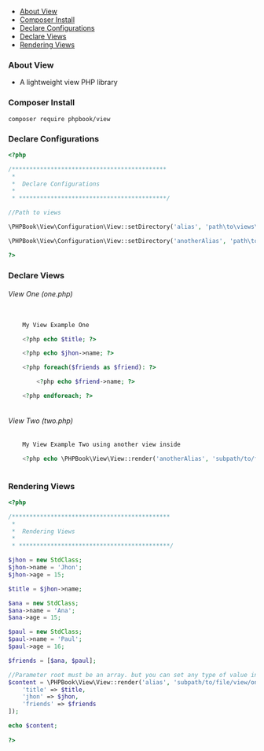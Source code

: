     
+ [About View](#about-view)
+ [Composer Install](#composer-install)
+ [Declare Configurations](#declare-configurations)
+ [Declare Views](#declare-views)
+ [Rendering Views](#rendering-views)

### About View

- A lightweight view PHP library

### Composer Install

	composer require phpbook/view

### Declare Configurations

```php
<?php

/********************************************
 * 
 *  Declare Configurations
 * 
 * ******************************************/

//Path to views

\PHPBook\View\Configuration\View::setDirectory('alias', 'path\to\views\base\dir');

\PHPBook\View\Configuration\View::setDirectory('anotherAlias', 'path\to\another\views\base\dir');

?>
```

### Declare Views

###### View One (one.php)

```php
		
	My View Example One

	<?php echo $title; ?>

	<?php echo $jhon->name; ?>

	<?php foreach($friends as $friend): ?>

		<?php echo $friend->name; ?>

	<?php endforeach; ?>
		
```

###### View Two (two.php)

```php
	My View Example Two using another view inside

	<?php echo \PHPBook\View\View::render('anotherAlias', 'subpath/to/file/view/one'); ?>
		
```

### Rendering Views

```php
<?php 

/*********************************************
 * 
 *  Rendering Views
 * 
 * *******************************************/

$jhon = new StdClass;
$jhon->name = 'Jhon';
$jhon->age = 15;

$title = $jhon->name;

$ana = new StdClass;
$ana->name = 'Ana';
$ana->age = 15;

$paul = new StdClass;
$paul->name = 'Paul';
$paul->age = 16;

$friends = [$ana, $paul];

//Parameter root must be an array. but you can set any type of value inside.
$content = \PHPBook\View\View::render('alias', 'subpath/to/file/view/one', [
	'title' => $title, 
	'jhon' => $jhon, 
	'friends' => $friends
]);

echo $content;
    
?>
```
